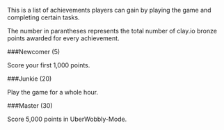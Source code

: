 This is a list of achievements players can gain by playing the game and completing certain tasks.

The number in parantheses represents the total number of clay.io bronze points awarded for every achievement.

###Newcomer (5)

Score your first 1,000 points. 

###Junkie (20)

Play the game for a whole hour.

###Master (30)

Score 5,000 points in UberWobbly-Mode.
